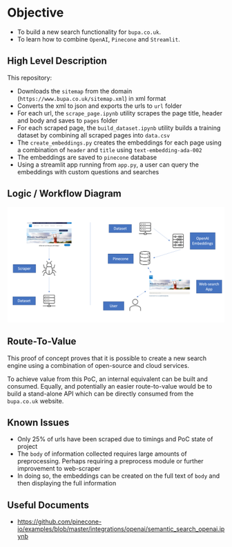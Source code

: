 # Objective

- To build a new search functionality for `bupa.co.uk`. 
- To learn how to combine `OpenAI`, `Pinecone` and `Streamlit`.

## High Level Description

This repository:

- Downloads the `sitemap` from the domain (`https://www.bupa.co.uk/sitemap.xml`) in xml format
- Converts the xml to json and exports the urls to `url` folder
- For each url, the `scrape_page.ipynb` utility scrapes the page title, header and body and saves to `pages` folder 
- For each scraped page, the `build_dataset.ipynb` utility builds a training dataset by combining all scraped pages into `data.csv`
- The `create_embeddings.py` creates the embeddings for each page using a combination of `header` and `title` using `text-embedding-ada-002`
- The embeddings are saved to `pinecone` database
- Using a streamlit app running from `app.py`, a user can query the embeddings with custom questions and searches

## Logic / Workflow Diagram

![web_search](/img/hld_workflow.png)

## Route-To-Value

This proof of concept proves that it is possible to create a new search engine using a combination of open-source and cloud services.  

To achieve value from this PoC, an internal equivalent can be built and consumed. Equally, and potentially an easier route-to-value would be to build a stand-alone API which can be directly consumed from the `bupa.co.uk` website. 

## Known Issues

- Only 25% of urls have been scraped due to timings and PoC state of project  
- The `body` of information collected requires large amounts of preprocessing. Perhaps requiring a preprocess module or further improvement to web-scraper  
- In doing so, the embeddings can be created on the full text of `body` and then displaying the full information  

## Useful Documents

- https://github.com/pinecone-io/examples/blob/master/integrations/openai/semantic_search_openai.ipynb
